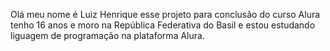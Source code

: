Olá meu nome é Luiz Henrique
esse projeto para conclusão do curso Alura      
tenho 16 anos e moro na República Federativa do Basil e estou estudando liguagem de programação na plataforma Alura.   
